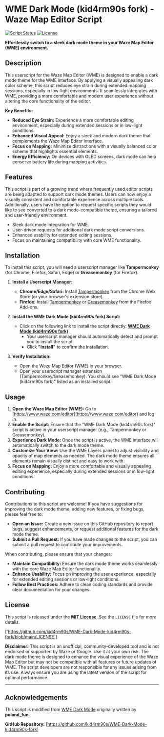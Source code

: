 # WME Dark Mode (kid4rm90s fork) - Waze Map Editor Script

[![Script Status](https://img.shields.io/badge/Status-Active-brightgreen.svg)](https://github.com/kid4rm90s/Nepali-WMS-Layers)
[![License](https://img.shields.io/badge/License-MIT-blue.svg)](LICENSE)

**Effortlessly switch to a sleek dark mode theme in your Waze Map Editor (WME) environment.**

## Description

This userscript for the Waze Map Editor (WME) is designed to enable a dark mode theme for the WME interface. By applying a visually appealing dark color scheme, this script reduces eye strain during extended mapping sessions, especially in low-light environments. It seamlessly integrates with WME, providing a more comfortable and modern user experience without altering the core functionality of the editor.

**Key Benefits:**

* **Reduced Eye Strain:** Experience a more comfortable editing environment, especially during extended sessions or in low-light conditions.
* **Enhanced Visual Appeal:** Enjoy a sleek and modern dark theme that complements the Waze Map Editor interface.
* **Focus on Mapping:** Minimize distractions with a visually balanced color scheme that highlights essential elements.
* **Energy Efficiency:** On devices with OLED screens, dark mode can help conserve battery life during mapping activities.

## Features

This script is part of a growing trend where frequently used editor scripts are being adapted to support dark mode themes. Users can now enjoy a visually consistent and comfortable experience across multiple tools. Additionally, users have the option to request specific scripts they would like to see converted to a dark mode-compatible theme, ensuring a tailored and user-friendly environment.

- Sleek dark mode integration for WME.
- User-driven requests for additional dark mode script conversions.
- Enhanced usability for extended editing sessions.
- Focus on maintaining compatibility with core WME functionality.

## Installation

To install this script, you will need a userscript manager like **Tampermonkey** (for Chrome, Firefox, Safari, Edge) or **Greasemonkey** (for Firefox).

1. **Install a Userscript Manager:**
    * **Chrome/Edge/Safari:** Install [Tampermonkey](https://www.tampermonkey.net/) from the Chrome Web Store (or your browser's extension store).
    * **Firefox:** Install [Tampermonkey](https://www.tampermonkey.net/) or [Greasemonkey](https://addons.mozilla.org/en-US/firefox/addon/greasemonkey/) from the Firefox Add-ons.

2. **Install the WME Dark Mode (kid4rm90s fork) Script:**
    * Click on the following link to install the script directly: [**WME Dark Mode (kid4rm90s fork)**](https://greasyfork.org/scripts/529939-wme-dark-mode-kid4rm90s-fork/code/WME%20Dark%20Mode%20%28kid4rm90s%20fork%29.user.js)
        * Your userscript manager should automatically detect and prompt you to install the script.
        * Click **"Install"** to confirm the installation.

3. **Verify Installation:**
    * Open the Waze Map Editor (WME) in your browser.
    * Open your userscript manager extension (Tampermonkey/Greasemonkey). You should see "WME Dark Mode (kid4rm90s fork)" listed as an installed script.

## Usage

1. **Open the Waze Map Editor (WME):** Go to [https://www.waze.com/editor](https://www.waze.com/editor) and log in.
2. **Enable the Script:** Ensure that the "WME Dark Mode (kid4rm90s fork)" script is active in your userscript manager (e.g., Tampermonkey or Greasemonkey).
3. **Experience Dark Mode:** Once the script is active, the WME interface will automatically switch to the dark mode theme.
4. **Customize Your View:** Use the WME Layers panel to adjust visibility and opacity of map elements as needed. The dark mode theme ensures all elements remain visually distinct and easy to work with.
5. **Focus on Mapping:** Enjoy a more comfortable and visually appealing editing experience, especially during extended sessions or in low-light conditions.

## Contributing

Contributions to this script are welcome! If you have suggestions for improving the dark mode theme, adding new features, or fixing bugs, please feel free to:

* **Open an Issue:** Create a new issue on this GitHub repository to report bugs, suggest enhancements, or request additional features for the dark mode theme.
* **Submit a Pull Request:** If you have made changes to the script, you can submit a pull request to contribute your improvements.

When contributing, please ensure that your changes:

* **Maintain Compatibility:** Ensure the dark mode theme works seamlessly with the core Waze Map Editor functionality.
* **Enhance Usability:** Focus on improving the user experience, especially for extended editing sessions or low-light conditions.
* **Follow Best Practices:** Adhere to clean coding standards and provide clear documentation for your changes.

## License

This script is released under the [**MIT License**](LICENSE).  See the `LICENSE` file for more details.

['https://github.com/kid4rm90s/WME-Dark-Mode-kid4rm90s-fork/blob/main/LICENSE`]

**Disclaimer:**
This script is an unofficial, community-developed tool and is not endorsed or supported by Waze or Google. Use it at your own risk. The dark mode theme is designed to enhance the visual experience of the Waze Map Editor but may not be compatible with all features or future updates of WME. The script developers are not responsible for any issues arising from its use. Always ensure you are using the latest version of the script for optimal performance.

---

## Acknowledgements

This script is modified from [WME Dark Mode](https://greasyfork.org/en/scripts/526924-wme-dark-mode) originally written by **poland_fun**.

**GitHub Repository:** [https://github.com/kid4rm90s/WME-Dark-Mode-kid4rm90s-fork]